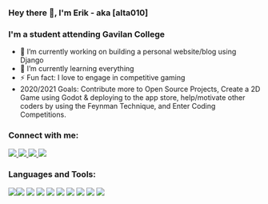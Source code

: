 ### Hey there 👋, I'm Erik - aka [alta010]

<!--
**alta010/alta010** is a ✨ _special_ ✨ repository because its `README.md` (this file) appears on your GitHub profile.

Here are some ideas to get you started:
-->

### I'm a student attending Gavilan College

- 🔭 I’m currently working on building a personal website/blog using Django
- 🌱 I’m currently learning everything
- ⚡ Fun fact: I love to engage in competitive gaming
- 2020/2021 Goals: Contribute more to Open Source Projects, Create a 2D Game using Godot & deploying to the app store, help/motivate other coders by using the Feynman Technique, and Enter Coding Competitions.

### Connect with me:

<a href="https://www.linkedin.com/inerik-burgueno-gonzalez-5440451b4">
    <img src="https://img.icons8.com/android/48/000000/linkedin.png">
</a>
<a href="https://stackoverflow.com/users/13833064/erik-b-gonzalez?tab=profile">
    <img src="https://img.icons8.com/color/48/000000/stackoverflow.png"/>
</a>
<a href="https://www.reddit.com/user/ErikTSK">
    <img src="https://img.icons8.com/office/48/000000/reddit.png"/>
</a>
<a href="https://www.youtube.com/channel/UCZnsoOzMGf0fm1bSzSwDDNQ?view_as=subscriber">
    <img src="https://img.icons8.com/fluent/48/000000/youtube-play.png"/>
</a>

<br>

### Languages and Tools: 

<img src="https://img.icons8.com/fluent/48/000000/visual-studio-code-2019.png"/><img src="https://img.icons8.com/color/48/000000/atom-editor.png"/>
<img src="https://img.icons8.com/color/48/000000/python.png"/>
<img src="https://img.icons8.com/color/48/000000/java-coffee-cup-logo.png"/>
<img src="https://img.icons8.com/color/48/000000/c-plus-plus-logo.png"/>
<img src="https://img.icons8.com/color/48/000000/javascript.png"/>
<img src="https://img.icons8.com/color/48/000000/html-5.png"/>
<img src="https://img.icons8.com/color/48/000000/css3.png"/>
<img src="https://img.icons8.com/color/48/000000/django.png"/>
<img src="https://img.icons8.com/plasticine/48/000000/react.png"/>
<br>

<!-- 
[website]:
[twitter]: https://twitter.com/ErikNTE
[youtube]: https://www.youtube.com/channel/UCZnsoOzMGf0fm1bSzSwDDNQ?view_as=subscriber
[instagram]:
[linkedin]: https://www.linkedin.com/in/erik-burgueno-gonzalez-5440451b4/
[reddit]: https://www.reddit.com/user/ErikTSK
[stack-overflow]: https://stackoverflow.com/users/13833064/erik-b-gonzalez?tab=profile

--> 